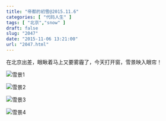 ```yaml
---
title: "帝都的初雪@2015.11.6"
categories: [ "代码人生" ]
tags: [ "北京","snow" ]
draft: false
slug: "2047"
date: "2015-11-06 13:21:00"
url: "2047.html"
---
```


在北京出差，眼瞅着马上又要雾霾了，今天打开窗，雪景映入眼帘！

![雪景1][1]

<!--more-->


![雪景2][2]


![雪景3][3]


![雪景4][4]




  [1]: https://blog.phpgao.com/usr/uploads/2015/11/500160160.jpg
  [2]: https://blog.phpgao.com/usr/uploads/2015/11/2651715012.jpg
  [3]: https://blog.phpgao.com/usr/uploads/2015/11/4109156058.jpg
  [4]: https://blog.phpgao.com/usr/uploads/2015/11/1781329296.jpg
